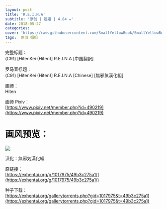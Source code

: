 ```yaml
---
layout: post
title: 'R.E.I.N.A'
subtitle: '原创 | 姐姐 | 4.84 ★'
date: 2018-05-27
categories: 
cover: 'https://raw.githubusercontent.com/SmallYellowBook/SmallYellowBook.github.io/master/image/R.E.I.N.A.jpg'
tags:  原创 姐姐
---
```


完整标题：  
(C91) [HitenKei (Hiten)] R.E.I.N.A [中国翻訳]  

罗马音标题：  
(C91) [HitenKei (Hiten)] R.E.I.N.A [Chinese] [無邪気漢化組]  

画师：  
Hiten  

画师 Pixiv：  
[https://www.pixiv.net/member.php?id=490219](https://www.pixiv.net/member.php?id=490219)  

# 画风预览：  
![](https://raw.githubusercontent.com/SmallYellowBook/SmallYellowBook.github.io/master/image/R.E.I.N.A.jpg)

汉化：無邪気漢化組  

原链接：  
[https://exhentai.org/g/1017975/49b3c275a1/](https://exhentai.org/g/1017975/49b3c275a1/)  

种子下载：  
[https://exhentai.org/gallerytorrents.php?gid=1017975&t=49b3c275a1](https://exhentai.org/gallerytorrents.php?gid=1017975&t=49b3c275a1)  

